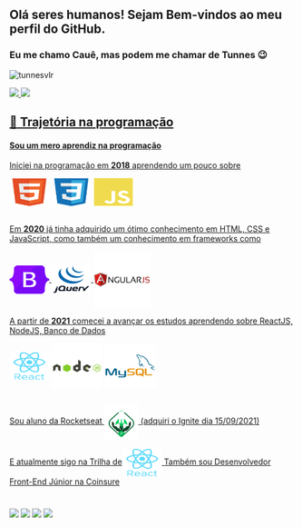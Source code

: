 ## Olá seres humanos! Sejam Bem-vindos ao meu perfil do GitHub.
### Eu me chamo Cauê, mas podem me chamar de Tunnes :wink:
<p align="left"> <img src="https://komarev.com/ghpvc/?username=tunnesvlr" alt="tunnesvlr" /> </p>

 <div>
  <a href="https://github.com/tunnesvlr">
  <img height="160em" src="https://github-readme-stats.vercel.app/api?username=thetunnes&show_icons=true&border_color=61D9FA&theme=react&include_all_commits=true&count_private=true"/>
  <img height="160em" src="https://github-readme-stats.vercel.app/api/top-langs/?username=thetunnes&border_color=61D9FA&layout=compact&langs_count=7&theme=react"/>
</div>
  
  ## :book: Trajetória na programação
  
  #### Sou um mero aprendiz na programação
  Iniciei na programação em <b>2018</b> aprendendo um pouco sobre    
  <div style="display: inline-block">
      <img align="center" alt="HTML" height="50" width="70" src="https://raw.githubusercontent.com/devicons/devicon/master/icons/html5/html5-original.svg">
      <img align="center" alt="CSS" height="50" width="70" src="https://raw.githubusercontent.com/devicons/devicon/master/icons/css3/css3-original.svg">
      <img align="center" alt="JavaScript" height="50" width="70" src="https://raw.githubusercontent.com/devicons/devicon/master/icons/javascript/javascript-plain.svg">
  </div>

  <br />
  <br />
 
 
 Em <b>2020</b> já tinha adquirido um ótimo conhecimento em HTML, CSS e JavaScript, como também um  conhecimento em frameworks como
  <div>
    <img align="center" alt="BootStrap" height="50" width="70" src="https://raw.githubusercontent.com/devicons/devicon/master/icons/bootstrap/bootstrap-original.svg">
    <img align="center" alt="JQuery" height="50" width="70" src="https://raw.githubusercontent.com/devicons/devicon/master/icons/jquery/jquery-original-wordmark.svg">
    <img align="center" alt="BootStrap" height="100" width="100" src="https://raw.githubusercontent.com/devicons/devicon/master/icons/angularjs/angularjs-original-wordmark.svg">
  </div>
  
 
   A partir de <b>2021</b> comecei a avançar os estudos aprendendo sobre ReactJS, NodeJS, Banco de Dados
    <div style="display: inline-block">
      <img align="center" alt="ReactJS" height="50" width="70" src="https://raw.githubusercontent.com/devicons/devicon/master/icons/react/react-original-wordmark.svg">
      <img align="center" alt="NodeJS" height="80" width="90" src="https://raw.githubusercontent.com/devicons/devicon/master/icons/nodejs/nodejs-original-wordmark.svg">
      <img align="center" alt="MySQL" height="80" width="90" src="https://raw.githubusercontent.com/devicons/devicon/master/icons/mysql/mysql-original-wordmark.svg">
  </div>
 
 Sou aluno da Rocketseat <img align="center" alt="Ignite" height="60" width="60" src="https://raw.githubusercontent.com/tavareshenrique/ignite-reactjs/a11afefe824866f24dd3f9e1cc6e6e9530376ad1/%40assets/img/logo.svg"/> (adquiri o Ignite dia 15/09/2021)
 <br />
  <br />
 E atualmente sigo na Trilha de<img align="center" alt="ReactJS" height="50" width="70" src="https://raw.githubusercontent.com/devicons/devicon/master/icons/react/react-original-wordmark.svg">
  Também sou Desenvolvedor Front-End Júnior na Coinsure
  #
   <div> 
     <a href="https://instagram.com/thetunnes" target="_blank"><img src="https://img.shields.io/badge/-Instagram-%23E4405F?style=for-the-badge&logo=instagram&logoColor=white" target="_blank"></a>
     <a href="https://github.com/tunnesvlr" target="_blank"><img src="https://img.shields.io/badge/Tunnes_0306-7289DA?style=for-the-badge&logo=discord&logoColor=white" target="_blank"></a> 
     <a href = "mailto:cauepani06@gmail.com"><img src="https://img.shields.io/badge/-Gmail-D93025?style=for-the-badge&logo=gmail&logoColor=white" target="_blank"></a>
     <a href="https://www.linkedin.com/in/cauê-pani-10b055187" target="_blank"><img src="https://img.shields.io/badge/-LinkedIn-%230077B5?style=for-the-badge&logo=linkedin&logoColor=white" target="_blank"></a> 
   </div>
 

